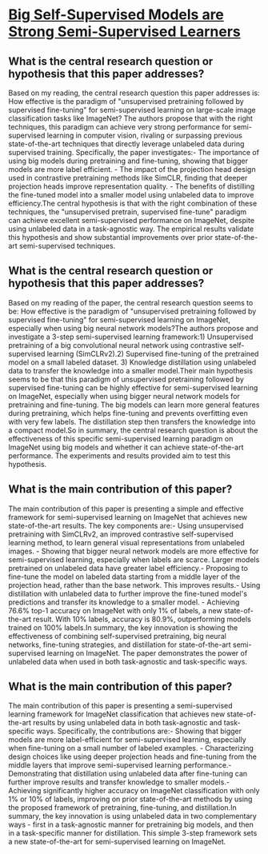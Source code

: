 # [Big Self-Supervised Models are Strong Semi-Supervised Learners](https://arxiv.org/abs/2006.10029)

## What is the central research question or hypothesis that this paper addresses?

Based on my reading, the central research question this paper addresses is: How effective is the paradigm of "unsupervised pretraining followed by supervised fine-tuning" for semi-supervised learning on large-scale image classification tasks like ImageNet? The authors propose that with the right techniques, this paradigm can achieve very strong performance for semi-supervised learning in computer vision, rivaling or surpassing previous state-of-the-art techniques that directly leverage unlabeled data during supervised training. Specifically, the paper investigates:- The importance of using big models during pretraining and fine-tuning, showing that bigger models are more label efficient. - The impact of the projection head design used in contrastive pretraining methods like SimCLR, finding that deeper projection heads improve representation quality. - The benefits of distilling the fine-tuned model into a smaller model using unlabeled data to improve efficiency.The central hypothesis is that with the right combination of these techniques, the "unsupervised pretrain, supervised fine-tune" paradigm can achieve excellent semi-supervised performance on ImageNet, despite using unlabeled data in a task-agnostic way. The empirical results validate this hypothesis and show substantial improvements over prior state-of-the-art semi-supervised techniques.


## What is the central research question or hypothesis that this paper addresses?

Based on my reading of the paper, the central research question seems to be: How effective is the paradigm of "unsupervised pretraining followed by supervised fine-tuning" for semi-supervised learning on ImageNet, especially when using big neural network models?The authors propose and investigate a 3-step semi-supervised learning framework:1) Unsupervised pretraining of a big convolutional neural network using contrastive self-supervised learning (SimCLRv2).2) Supervised fine-tuning of the pretrained model on a small labeled dataset. 3) Knowledge distillation using unlabeled data to transfer the knowledge into a smaller model.Their main hypothesis seems to be that this paradigm of unsupervised pretraining followed by supervised fine-tuning can be highly effective for semi-supervised learning on ImageNet, especially when using bigger neural network models for pretraining and fine-tuning. The big models can learn more general features during pretraining, which helps fine-tuning and prevents overfitting even with very few labels. The distillation step then transfers the knowledge into a compact model.So in summary, the central research question is about the effectiveness of this specific semi-supervised learning paradigm on ImageNet using big models and whether it can achieve state-of-the-art performance. The experiments and results provided aim to test this hypothesis.


## What is the main contribution of this paper?

The main contribution of this paper is presenting a simple and effective framework for semi-supervised learning on ImageNet that achieves new state-of-the-art results. The key components are:- Using unsupervised pretraining with SimCLRv2, an improved contrastive self-supervised learning method, to learn general visual representations from unlabeled images. - Showing that bigger neural network models are more effective for semi-supervised learning, especially when labels are scarce. Larger models pretrained on unlabeled data have greater label efficiency.- Proposing to fine-tune the model on labeled data starting from a middle layer of the projection head, rather than the base network. This improves results.- Using distillation with unlabeled data to further improve the fine-tuned model's predictions and transfer its knowledge to a smaller model. - Achieving 76.6% top-1 accuracy on ImageNet with only 1% of labels, a new state-of-the-art result. With 10% labels, accuracy is 80.9%, outperforming models trained on 100% labels.In summary, the key innovation is showing the effectiveness of combining self-supervised pretraining, big neural networks, fine-tuning strategies, and distillation for state-of-the-art semi-supervised learning on ImageNet. The paper demonstrates the power of unlabeled data when used in both task-agnostic and task-specific ways.


## What is the main contribution of this paper?

The main contribution of this paper is presenting a semi-supervised learning framework for ImageNet classification that achieves new state-of-the-art results by using unlabeled data in both task-agnostic and task-specific ways. Specifically, the contributions are:- Showing that bigger models are more label-efficient for semi-supervised learning, especially when fine-tuning on a small number of labeled examples. - Characterizing design choices like using deeper projection heads and fine-tuning from the middle layers that improve semi-supervised learning performance.- Demonstrating that distillation using unlabeled data after fine-tuning can further improve results and transfer knowledge to smaller models.- Achieving significantly higher accuracy on ImageNet classification with only 1% or 10% of labels, improving on prior state-of-the-art methods by using the proposed framework of pretraining, fine-tuning, and distillation.In summary, the key innovation is using unlabeled data in two complementary ways - first in a task-agnostic manner for pretraining big models, and then in a task-specific manner for distillation. This simple 3-step framework sets a new state-of-the-art for semi-supervised learning on ImageNet.
